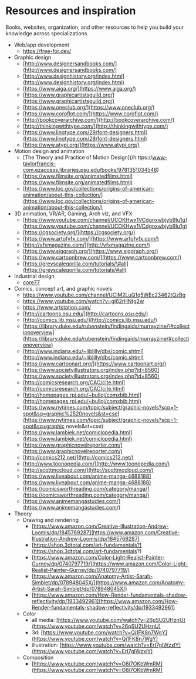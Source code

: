 # Resources and inspiration

Books, websites, organization, and other resources to help you build your knowledge across specializations.
 
* Web/app development
  * https://free-for.dev/
* Graphic design
  * [http://www.designersandbooks.com/](http://www.designersandbooks.com/)
  * [http://www.designhistory.org/index.html](http://www.designhistory.org/index.html)
  * [https://www.aiga.org/](https://www.aiga.org/)
  * [https://www.graphicartistsguild.org/](https://www.graphicartistsguild.org/)
  * [https://www.oneclub.org/](https://www.oneclub.org/)
  * [https://www.coroflot.com/](https://www.coroflot.com/)
  * [http://bookcoverarchive.com/](http://bookcoverarchive.com/)
  * [http://thinkingwithtype.com/](http://thinkingwithtype.com/)
  * [https://www.linotype.com/29/font-designers.html](https://www.linotype.com/29/font-designers.html)
  * [https://www.atypi.org/](https://www.atypi.org/)
* Motion design and animation
  * [The Theory and Practice of Motion Design](/h ttps://www-taylorfrancis-com.ezaccess.libraries.psu.edu/books/9781351034548)
  * [https://www.filmsite.org/animatedfilms.html](https://www.filmsite.org/animatedfilms.html)
  * [https://www.loc.gov/collections/origins-of-american-animation/about-this-collection/](https://www.loc.gov/collections/origins-of-american-animation/about-this-collection/)
* 3D animation, VR/AR, Gaming, Arch viz, and VFX
  * [https://www.youtube.com/channel/UCOKHwx1VCdgnxwbjyb9Iu1g](https://www.youtube.com/channel/UCOKHwx1VCdgnxwbjyb9Iu1g)
  * [https://cgsociety.org/](https://cgsociety.org/)
  * [https://www.artofvfx.com/](https://www.artofvfx.com/)
  * [http://vfxmagazine.com/](http://vfxmagazine.com/)
  * [https://www.siggraph.org/](https://www.siggraph.org/)
  * [https://www.cartoonbrew.com/](https://www.cartoonbrew.com/)
  * [https://greyscalegorilla.com/tutorials/\#all](https://greyscalegorilla.com/tutorials/#all)
* Industrial design
  * [core77](https://www.core77.com/)
* Comics, concept art, and graphic novels
  * https://www.youtube.com/channel/UClM2LuQ1q5WEc23462tQzBg
  * https://www.youtube.com/watch?v=gI62rHNtg2w
  * https://www.artstation.com/
  * [http://cartoons.osu.edu/](http://cartoons.osu.edu/)
  * [http://comics.lib.msu.edu/](http://comics.lib.msu.edu/)
  * [https://library.duke.edu/rubenstein/findingaids/murrayzine/\#collectionoverview](https://library.duke.edu/rubenstein/findingaids/murrayzine/#collectionoverview)
  * [http://www.indiana.edu/~liblilly/dbs/comic.shtml](http://www.indiana.edu/~liblilly/dbs/comic.shtml)
  * [https://www.cartoonart.org/](https://www.cartoonart.org/)
  * [https://www.societyillustrators.org/index.php?id=8560](https://www.societyillustrators.org/index.php?id=8560)
  * [http://comicsresearch.org/CAC/cite.html](http://comicsresearch.org/CAC/cite.html)
  * [http://homepages.rpi.edu/~bulloj/comxbib.html](http://homepages.rpi.edu/~bulloj/comxbib.html)
  * [https://www.nytimes.com/topic/subject/graphic-novels?scp=1-spot&sq=graphic%2520novels&st=cse](https://www.nytimes.com/topic/subject/graphic-novels?scp=1-spot&sq=graphic novels&st=cse)
  * [https://www.lambiek.net/comiclopedia.html](https://www.lambiek.net/comiclopedia.html)
  * [https://www.graphicnovelreporter.com/](https://www.graphicnovelreporter.com/)
  * [http://comics212.net/](http://comics212.net/)
  * [http://www.toonopedia.com/](http://www.toonopedia.com/)
  * [http://scottmccloud.com/](http://scottmccloud.com/)
  * [https://www.liveabout.com/anime-manga-4688188](https://www.liveabout.com/anime-manga-4688188)
  * [https://comicsworthreading.com/category/manga/](https://comicsworthreading.com/category/manga/)
  * [https://www.animemangastudies.com/](https://www.animemangastudies.com/)
* Theory
  * Drawing and rendering
    * [https://www.amazon.com/Creative-Illustration-Andrew-Loomis/dp/1845769287](https://www.amazon.com/Creative-Illustration-Andrew-Loomis/dp/1845769287)
    * [https://shop.3dtotal.com/art-fundamentals?](https://shop.3dtotal.com/art-fundamentals?)
    * [https://www.amazon.com/Color-Light-Realist-Painter-Gurney/dp/0740797719/](https://www.amazon.com/Color-Light-Realist-Painter-Gurney/dp/0740797719/)
    * [https://www.amazon.com/Anatomy-Artist-Sarah-Simblet/dp/078948045X/](https://www.amazon.com/Anatomy-Artist-Sarah-Simblet/dp/078948045X/)
    * [https://www.amazon.com/How-Render-fundamentals-shadow-reflectivity/dp/1933492961](https://www.amazon.com/How-Render-fundamentals-shadow-reflectivity/dp/1933492961)
  * Color
    * all media: [https://www.youtube.com/watch?v=26pSU2UHznU](https://www.youtube.com/watch?v=26pSU2UHznU)
    * 3d: [https://www.youtube.com/watch?v=Qj1FK8n7WgY](https://www.youtube.com/watch?v=Qj1FK8n7WgY)
    * illustration: [https://www.youtube.com/watch?v=ErI7gIWzxlY](https://www.youtube.com/watch?v=ErI7gIWzxlY)
  * Composition
    * [https://www.youtube.com/watch?v=O8i7OKbWmRM](https://www.youtube.com/watch?v=O8i7OKbWmRM)



